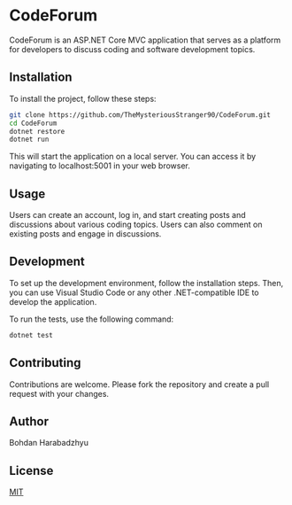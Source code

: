 # CodeForum

CodeForum is an ASP.NET Core MVC application that serves as a platform for developers to discuss coding and software development topics.

## Installation

To install the project, follow these steps:
```bash
git clone https://github.com/TheMysteriousStranger90/CodeForum.git
cd CodeForum
dotnet restore
dotnet run
```
This will start the application on a local server. You can access it by navigating to localhost:5001 in your web browser.

## Usage
Users can create an account, log in, and start creating posts and discussions about various coding topics. Users can also comment on existing posts and engage in discussions.

## Development
To set up the development environment, follow the installation steps. Then, you can use Visual Studio Code or any other .NET-compatible IDE to develop the application.

To run the tests, use the following command:
```bash
dotnet test
```

## Contributing
Contributions are welcome. Please fork the repository and create a pull request with your changes.

## Author

Bohdan Harabadzhyu

## License

[MIT](https://choosealicense.com/licenses/mit/)

